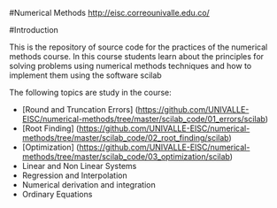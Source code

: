 #Numerical Methods http://eisc.correounivalle.edu.co/

#Introduction

This is the repository of source code for the practices of the numerical methods course. In this course students learn about the principles for solving problems using numerical methods techniques and how to implement them using the software scilab 
 
The following topics are study in the course:
* [Round and Truncation Errors] 
(https://github.com/UNIVALLE-EISC/numerical-methods/tree/master/scilab_code/01_errors/scilab)
* [Root Finding]
(https://github.com/UNIVALLE-EISC/numerical-methods/tree/master/scilab_code/02_root_finding/scilab)
* [Optimization]
(https://github.com/UNIVALLE-EISC/numerical-methods/tree/master/scilab_code/03_optimization/scilab)
* Linear and Non Linear Systems
* Regression and Interpolation
* Numerical derivation and integration
* Ordinary Equations
